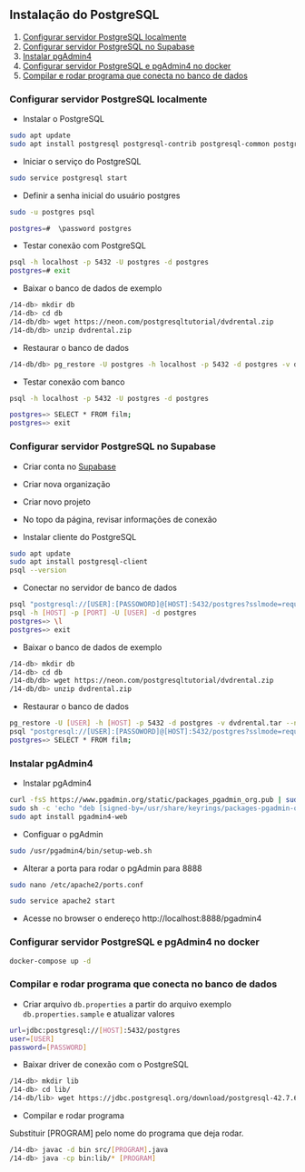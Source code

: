## Instalação do PostgreSQL

1. [Configurar servidor PostgreSQL localmente](#configurar-servidor-postgresql-localmente)
1. [Configurar servidor PostgreSQL no Supabase](#configurar-servidor-postgresql-no-supabase)
1. [Instalar pgAdmin4](#instalar-pgadmin4)
1. [Configurar servidor PostgreSQL e pgAdmin4 no docker](#configurar-servidor-postgresql-e-pgadmin4-no-docker)
1. [Compilar e rodar programa que conecta no banco de dados](#compilar-e-rodar-programa-que-conecta-no-banco-de-dados)

### Configurar servidor PostgreSQL localmente

- Instalar o PostgreSQL
```bash
sudo apt update
sudo apt install postgresql postgresql-contrib postgresql-common postgresql-client
```

- Iniciar o serviço do PostgreSQL
```bash
sudo service postgresql start
```

- Definir a senha inicial do usuário postgres
```bash
sudo -u postgres psql
```

```bash
postgres=#  \password postgres
```

- Testar conexão com PostgreSQL
```bash
psql -h localhost -p 5432 -U postgres -d postgres
postgres=# exit
```

- Baixar o banco de dados de exemplo
```bash
/14-db> mkdir db
/14-db> cd db
/14-db/db> wget https://neon.com/postgresqltutorial/dvdrental.zip
/14-db/db> unzip dvdrental.zip
```

- Restaurar o banco de dados
```bash
/14-db/db> pg_restore -U postgres -h localhost -p 5432 -d postgres -v dvdrental.tar --no-owner --clean --if-exists
```

- Testar conexão com banco
```bash
psql -h localhost -p 5432 -U postgres -d postgres
```

```bash
postgres=> SELECT * FROM film;
postgres=> exit
```

### Configurar servidor PostgreSQL no Supabase

- Criar conta no [Supabase](https://supabase.com/)

- Criar nova organização

- Criar novo projeto

- No topo da página, revisar informações de conexão

- Instalar cliente do PostgreSQL
```bash
sudo apt update
sudo apt install postgresql-client
psql --version
```

- Conectar no servidor de banco de dados
```bash
psql "postgresql://[USER]:[PASSOWORD]@[HOST]:5432/postgres?sslmode=require"
psql -h [HOST] -p [PORT] -U [USER] -d postgres
postgres=> \l
postgres=> exit
```

- Baixar o banco de dados de exemplo
```bash
/14-db> mkdir db
/14-db> cd db
/14-db/db> wget https://neon.com/postgresqltutorial/dvdrental.zip
/14-db/db> unzip dvdrental.zip
```

- Restaurar o banco de dados
```bash
pg_restore -U [USER] -h [HOST] -p 5432 -d postgres -v dvdrental.tar --no-owner --clean --if-exists
psql "postgresql://[USER]:[PASSOWORD]@[HOST]:5432/postgres?sslmode=require"
postgres=> SELECT * FROM film;
```

### Instalar pgAdmin4

- Instalar pgAdmin4
```bash
curl -fsS https://www.pgadmin.org/static/packages_pgadmin_org.pub | sudo gpg --dearmor -o /usr/share/keyrings/packages-pgadmin-org.gpg
sudo sh -c 'echo "deb [signed-by=/usr/share/keyrings/packages-pgadmin-org.gpg] https://ftp.postgresql.org/pub/pgadmin/pgadmin4/apt/$(lsb_release -cs) pgadmin4 main" > /etc/apt/sources.list.d/pgadmin4.list && apt update'
sudo apt install pgadmin4-web
```

- Configuar o pgAdmin
```bash
sudo /usr/pgadmin4/bin/setup-web.sh
```

- Alterar a porta para rodar o pgAdmin para 8888
```bash
sudo nano /etc/apache2/ports.conf
```

```bash
sudo service apache2 start
```
- Acesse no browser o endereço http://localhost:8888/pgadmin4

### Configurar servidor PostgreSQL e pgAdmin4 no docker
```bash
docker-compose up -d
```

### Compilar e rodar programa que conecta no banco de dados

- Criar arquivo `db.properties` a partir do arquivo exemplo `db.properties.sample` e atualizar valores
```bash
url=jdbc:postgresql://[HOST]:5432/postgres
user=[USER]
password=[PASSWORD]
```

- Baixar driver de conexão com o PostgreSQL
```bash
/14-db> mkdir lib
/14-db> cd lib/
/14-db/lib> wget https://jdbc.postgresql.org/download/postgresql-42.7.6.jar
```

- Compilar e rodar programa

Substituir [PROGRAM] pelo nome do programa que deja rodar.

```bash
/14-db> javac -d bin src/[PROGRAM].java
/14-db> java -cp bin:lib/* [PROGRAM]
```

